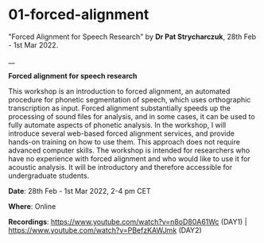 # 01-forced-alignment
"Forced Alignment for Speech Research" by __Dr Pat Strycharczuk__, 28th Feb - 1st Mar 2022. 

__  

__Forced alignment for speech research__  

This workshop is an introduction to forced alignment, an automated procedure for phonetic segmentation of speech, which uses orthographic transcription as input. Forced alignment substantially speeds up the processing of sound files for analysis, and in some cases, it can be used to fully automate aspects of phonetic analysis. In the workshop, I will introduce several web-based forced alignment services, and provide hands-on training on how to use them. This approach does not require advanced computer skills. The workshop is intended for researchers who have no experience with forced alignment and who would like to use it for acoustic analysis. It will be introductory and therefore accessible for undergraduate students.

__Date__: 28th Feb - 1st Mar 2022, 2-4 pm CET  

__Where__: Online 

__Recordings__: https://www.youtube.com/watch?v=n8oD80A61Wc (DAY1) | https://www.youtube.com/watch?v=PBefzKAWJmk (DAY2)

